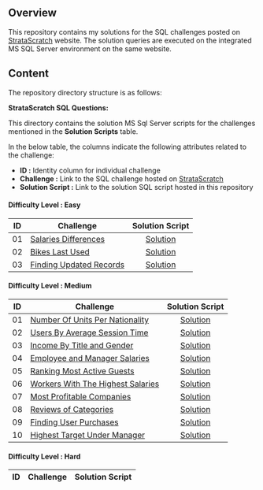 
## Overview

This repository contains my solutions for the SQL challenges posted on [StrataScratch](https://platform.stratascratch.com/coding?code_type=5) website. The solution queries are executed on the integrated MS SQL Server environment on the same website.


## Content

The repository directory structure is as follows:

**StrataScratch SQL Questions:**

This directory contains the solution MS Sql Server scripts for the challenges mentioned in the **Solution Scripts** table.


In the below table, the columns indicate the following attributes related to the challenge:

- **ID :** Identity column for individual challenge
- **Challenge :** Link to the SQL challenge hosted on [StrataScratch](https://platform.stratascratch.com/coding?code_type=5)
- **Solution Script :** Link to the solution SQL script hosted in this repository

#### Difficulty Level : Easy

| ID | Challenge | Solution Script |
|:------:|------------|:---------:|
| 01 | [Salaries Differences](https://platform.stratascratch.com/coding/10308-salaries-differences?code_type=5) | [Solution](https://github.com/HassanNour9/Strata-Scratch-SQL-Questions/blob/main/Easy/Salaries%20Differences.sql)
| 02 | [Bikes Last Used](https://platform.stratascratch.com/coding/10176-bikes-last-used?code_type=5) | [Solution](https://github.com/HassanNour9/Strata-Scratch-SQL-Questions/blob/main/Easy/Bikes%20Last%20Used.sql)
| 03 | [Finding Updated Records](https://platform.stratascratch.com/coding/10299-finding-updated-records?code_type=5) | [Solution](https://github.com/HassanNour9/Strata-Scratch-SQL-Questions/blob/main/Easy/Finding%20Updated%20Records.sql)



#### Difficulty Level : Medium

| ID | Challenge | Solution Script |
|:------:|------------|:---------:|
| 01 | [Number Of Units Per Nationality](https://platform.stratascratch.com/coding/10156-number-of-units-per-nationality?code_type=5) | [Solution](https://github.com/HassanNour9/Strata-Scratch-SQL-Questions/blob/main/Medium/Number%20Of%20Units%20Per%20Nationality.sql)
| 02 | [Users By Average Session Time](https://platform.stratascratch.com/coding/10352-users-by-avg-session-time?code_type=5) | [Solution](https://github.com/HassanNour9/Strata-Scratch-SQL-Questions/blob/main/Medium/Users%20By%20Average%20Session%20Time.sql)
| 03 | [Income By Title and Gender](https://platform.stratascratch.com/coding/10077-income-by-title-and-gender?code_type=5) | [Solution](https://github.com/HassanNour9/Strata-Scratch-SQL-Questions/blob/main/Medium/Income%20By%20Title%20and%20Gender.sql)
| 04 | [Employee and Manager Salaries](https://platform.stratascratch.com/coding/9894-employee-and-manager-salaries?code_type=5) | [Solution](https://github.com/HassanNour9/Strata-Scratch-SQL-Questions/blob/main/Medium/Employee%20and%20Manager%20Salaries.sql)
| 05 | [Ranking Most Active Guests](https://platform.stratascratch.com/coding/10159-ranking-most-active-guests?code_type=5) | [Solution](https://github.com/HassanNour9/Strata-Scratch-SQL-Questions/blob/main/Medium/Ranking%20Most%20Active%20Guests.sql)
| 06 | [Workers With The Highest Salaries](https://platform.stratascratch.com/coding/10353-workers-with-the-highest-salaries?code_type=5) | [Solution](https://github.com/HassanNour9/Strata-Scratch-SQL-Questions/blob/main/Medium/Workers%20With%20The%20Highest%20Salaries.sql)
| 07 | [Most Profitable Companies](https://platform.stratascratch.com/coding/10354-most-profitable-companies?code_type=5) | [Solution](https://github.com/HassanNour9/Strata-Scratch-SQL-Questions/blob/main/Medium/Most%20Profitable%20Companies.sql)
| 08 | [Reviews of Categories](https://platform.stratascratch.com/coding/10049-reviews-of-categories?code_type=5) | [Solution](https://github.com/HassanNour9/Strata-Scratch-SQL-Questions/blob/main/Medium/Reviews%20of%20Categories.sql)
| 09 | [Finding User Purchases](https://platform.stratascratch.com/coding/10322-finding-user-purchases?code_type=1) | [Solution](https://github.com/HassanNour9/Strata-Scratch-SQL-Questions/blob/main/Medium/Finding%20User%20Purchases.sql)
| 10 | [Highest Target Under Manager](https://platform.stratascratch.com/coding/9905-highest-target-under-manager?code_type=5) | [Solution](https://github.com/HassanNour9/Strata-Scratch-SQL-Questions/blob/main/Medium/Highest%20Target%20Under%20Manager.sql)


#### Difficulty Level : Hard

| ID | Challenge | Solution Script |
|:------:|------------|:---------:|


